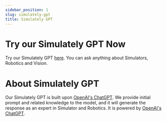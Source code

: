 ```yaml
---
sidebar_position: 1
slug: simulately-gpt
title: Simulately GPT
---
```


# Try our Simulately GPT Now
Try our Simulately GPT [here](https://chat.openai.com/g/g-cjN7iYpRZ-simulately). You can ask anything about Simulators, Robotics and Vision.

# About Simulately GPT
Our Simulately GPT is built upon [OpenAI's ChatGPT](https://chat.openai.com). We provide initial prompt and related knowledge to the model, and it will generate the response as an expert in Simulator and Robotics.
It is powered by [OpenAI's ChatGPT](https://chat.openai.com).

